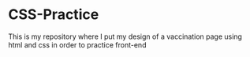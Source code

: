 # CSS-Practice
This is my repository where I put my design of a vaccination page using html and css in order to practice front-end
